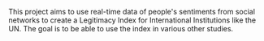 This project aims to use real-time data of people's sentiments from social networks to create a Legitimacy Index for International Institutions like the UN. The goal is to be able to use the index in various other studies.